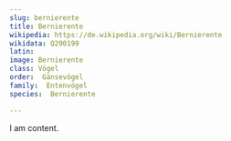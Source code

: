 ```yaml
---
slug: bernierente
title: Bernierente
wikipedia: https://de.wikipedia.org/wiki/Bernierente
wikidata: Q290199
latin:
image: Bernierente
class: Vögel
order:  Gänsevögel
family:  Entenvögel 
species:  Bernierente

---
```


I am content.
